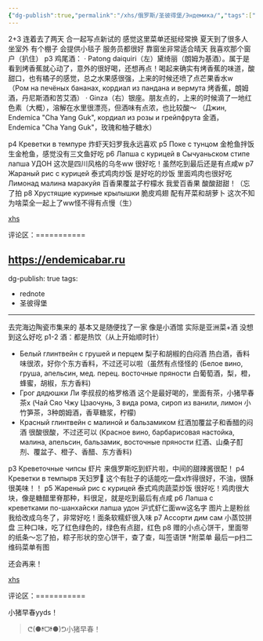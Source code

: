 ```yaml
---
{"dg-publish":true,"permalink":"/xhs/俄罗斯/圣彼得堡/Эндемика/","tags":["rednote","圣彼得堡"],"created":"2025-03-17T22:24:12.140+08:00","updated":"2025-03-20T22:46:14.491+08:00"}
---
```


 

2+3 连着去了两天 合一起写点新试的 感觉这里菜单还挺经常换 夏天到了很多人坐室外 有个棚子 会提供小毯子 服务员都很好 靠窗坐非常适合晴天 我喜欢那个窗户（扒住）
p3 鸡尾酒：
· Patong daiquiri（左）黛绮丽（朗姆为基酒）。属于是看到烤香蕉就心动了，意外的很好喝，还想再点！喝起来确实有烤香蕉的味道，酸甜口，也有橘子的感觉，总之水果感很强，上来的时候还喷了点芒果香水w
（Ром на печёных бананах, кордиал из пандана и вермута 烤香蕉，朗姆酒，丹尼斯酒和苦艾酒）
· Ginza（右）银座。朋友点的，上来的时候滴了一地红色素（大概），溶解在水里很漂亮，但酒味有点浓，也比较酸～
（Джин, Endemica "Cha Yang Guk", кордиал из розы и грейпфрута 金酒，Endemica "Cha Yang Guk"，玫瑰和柚子糖水）
	
p4 Креветки в темпуре 炸虾天妇罗我永远喜欢
p5 Поке с тунцом 金枪鱼拌饭 生金枪鱼，感觉没有三文鱼好吃
p6 Лапша с курицей в Сычуаньском стипе лапша УДОН 这次是四川风格的乌冬ww 很好吃！虽然吃到最后还是有点咸w
p7 Жараный рис с курицей 泰式鸡肉炒饭 是好吃的炒饭 里面鸡肉也很好吃
Лимонад малина маракуйя 百香果覆盆子柠檬水 我爱百香果 酸酸甜甜！（忘了拍
p8 Хрустящие куриные крылышки 脆皮鸡翅 配有芹菜和胡萝卜
这次不知为啥菜全一起上了ww怪不得有点慢（生）

[xhs](https://www.xiaohongshu.com/explore/644d1c4b000000001301432e?xsec_token=ABEe5BUgS9umITUaA9yAQ9bCUM8lzP-soKZCa5zUIqLHw=&xsec_source=pc_user)

评论区：===========

https://endemicabar.ru
---
dg-publish: true
tags:
  - rednote
  - 圣彼得堡
---
 

去完海边陶瓷市集来的 基本又是随便找了一家 像是小酒馆 实际是亚洲菜+酒 没想到这么好吃
p1-2 酒：都是热饮（从上开始顺时针）
* Белый глинтвейн с грушей и перцем 梨子和胡椒的白闷酒 热白酒，香料味很浓，好你个东方香料，不过还可以啦（虽然有点怪怪的
(Белое вино, груша, апельсин, мед. перец. восточные пряности 白葡萄酒，梨，橙，蜂蜜，胡椒，东方香料)
* Грог дядюшки Ли 李叔叔的格罗格酒 这个是最好喝的，里面有茶，小猪早春茶x
(Чай Сяо Чжу Цзаочунь, 3 вида рома, сироп из ванили, лимон 小竹笋茶，3种朗姆酒，香草糖浆，柠檬)
* Красный глинтвейн с малиной и бальзамиком 红酒加覆盆子和香醋的闷酒 很酸很酸，不过还可以
(Красное вино, барбарисовая настойка, малина, апельсин, бальзамик, восточные пряности 红酒、山桑子酊剂、覆盆子、橙子、香醋、东方香料)
	
p3 Креветочные чипсы 虾片 来俄罗斯吃到虾片啦，中间的甜辣酱很配！
p4 Креветки в темпырв 天妇罗🍤 这个有肚子的话能吃一盘x炸得很好，不油，很酥很美味！！
p5 Жареный рис с курицей 泰式鸡肉蔬菜炒饭 很好吃！鸡肉很大块，像是糖醋里脊那种，料很足，就是吃到最后有点咸
p6 Лапша с креветками по-шанхайски лапша удон 沪式虾仁面ww这名字 图片上是粉丝我给改成乌冬了，非常好吃！面条软糯虾很入味
p7 Ассорти дим сам 小蒸饺拼盘 三种口味，吃了红色绿色的，绿色有点甜，红色
p8 赠的小点心饼干，里面带的纸条～忘了拍，粽子形状的空心饼干，查了查，叫签语饼
*附菜单 最后一p扫二维码菜单有图
	
还会再来！

[xhs](https://www.xiaohongshu.com/explore/6403c4da000000002702987c?xsec_token=ABlWoHCx7Jdq05zjECKUqugMDdkwbAIScIA9iXPBgg9-0=&xsec_source=pc_user)

评论区：===========

小猪早春yyds！

> ᕦ(●❛⃘ᗜ​❛⃘●)ᕤ小猪早春！